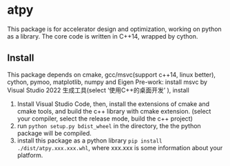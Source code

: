 # atpy
This package is for accelerator design and optimization, working on python as a library. The core code is written in C++14, wrapped by cython.
## Install
This package depends on cmake, gcc/msvc(support c++14, linux better), cython, pymoo, matplotlib, numpy and Eigen 
Pre-work: install msvc by Visual Studio 2022 生成工具(select ‘使用C++的桌面开发’ ), install
1. Install Visual Studio Code, then, install the extensions of cmake and cmake tools, and build the c++ library with cmake extension. (select your compiler, select the release mode, build the c++ project)
2. run `python setup.py bdist_wheel` in the directory, the the python package will be compiled.
3. install this package as a python library `pip install ./dist/atpy.xxx.xxx.whl`, where xxx.xxx is some information about your platform.
